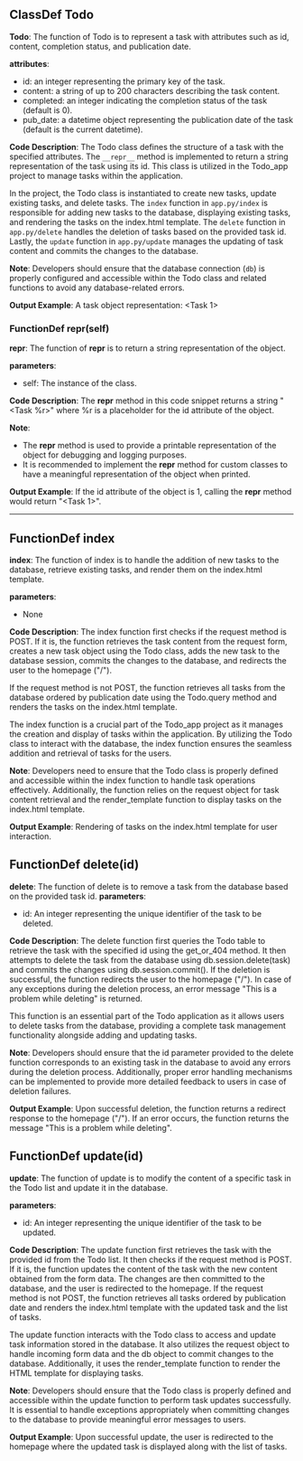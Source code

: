 ## ClassDef Todo
**Todo**: The function of Todo is to represent a task with attributes such as id, content, completion status, and publication date.

**attributes**:
- id: an integer representing the primary key of the task.
- content: a string of up to 200 characters describing the task content.
- completed: an integer indicating the completion status of the task (default is 0).
- pub_date: a datetime object representing the publication date of the task (default is the current datetime).

**Code Description**:
The Todo class defines the structure of a task with the specified attributes. The `__repr__` method is implemented to return a string representation of the task using its id. This class is utilized in the Todo_app project to manage tasks within the application.

In the project, the Todo class is instantiated to create new tasks, update existing tasks, and delete tasks. The `index` function in `app.py/index` is responsible for adding new tasks to the database, displaying existing tasks, and rendering the tasks on the index.html template. The `delete` function in `app.py/delete` handles the deletion of tasks based on the provided task id. Lastly, the `update` function in `app.py/update` manages the updating of task content and commits the changes to the database.

**Note**:
Developers should ensure that the database connection (`db`) is properly configured and accessible within the Todo class and related functions to avoid any database-related errors.

**Output Example**:
A task object representation:
<Task 1>
### FunctionDef __repr__(self)
**__repr__**: The function of __repr__ is to return a string representation of the object.

**parameters**: 
- self: The instance of the class.

**Code Description**: 
The __repr__ method in this code snippet returns a string "<Task %r>" where %r is a placeholder for the id attribute of the object.

**Note**: 
- The __repr__ method is used to provide a printable representation of the object for debugging and logging purposes.
- It is recommended to implement the __repr__ method for custom classes to have a meaningful representation of the object when printed.

**Output Example**: 
If the id attribute of the object is 1, calling the __repr__ method would return "<Task 1>".
***
## FunctionDef index
**index**: The function of index is to handle the addition of new tasks to the database, retrieve existing tasks, and render them on the index.html template.

**parameters**:
- None

**Code Description**:
The index function first checks if the request method is POST. If it is, the function retrieves the task content from the request form, creates a new task object using the Todo class, adds the new task to the database session, commits the changes to the database, and redirects the user to the homepage ("/").

If the request method is not POST, the function retrieves all tasks from the database ordered by publication date using the Todo.query method and renders the tasks on the index.html template.

The index function is a crucial part of the Todo_app project as it manages the creation and display of tasks within the application. By utilizing the Todo class to interact with the database, the index function ensures the seamless addition and retrieval of tasks for the users.

**Note**:
Developers need to ensure that the Todo class is properly defined and accessible within the index function to handle task operations effectively. Additionally, the function relies on the request object for task content retrieval and the render_template function to display tasks on the index.html template.

**Output Example**:
Rendering of tasks on the index.html template for user interaction.
## FunctionDef delete(id)
**delete**: The function of delete is to remove a task from the database based on the provided task id.
**parameters**:
- id: An integer representing the unique identifier of the task to be deleted.

**Code Description**:
The delete function first queries the Todo table to retrieve the task with the specified id using the get_or_404 method. It then attempts to delete the task from the database using db.session.delete(task) and commits the changes using db.session.commit(). If the deletion is successful, the function redirects the user to the homepage ("/"). In case of any exceptions during the deletion process, an error message "This is a problem while deleting" is returned.

This function is an essential part of the Todo application as it allows users to delete tasks from the database, providing a complete task management functionality alongside adding and updating tasks.

**Note**:
Developers should ensure that the id parameter provided to the delete function corresponds to an existing task in the database to avoid any errors during the deletion process. Additionally, proper error handling mechanisms can be implemented to provide more detailed feedback to users in case of deletion failures.

**Output Example**:
Upon successful deletion, the function returns a redirect response to the homepage ("/"). If an error occurs, the function returns the message "This is a problem while deleting".
## FunctionDef update(id)
**update**: The function of update is to modify the content of a specific task in the Todo list and update it in the database.

**parameters**:
- id: An integer representing the unique identifier of the task to be updated.

**Code Description**:
The update function first retrieves the task with the provided id from the Todo list. It then checks if the request method is POST. If it is, the function updates the content of the task with the new content obtained from the form data. The changes are then committed to the database, and the user is redirected to the homepage. If the request method is not POST, the function retrieves all tasks ordered by publication date and renders the index.html template with the updated task and the list of tasks.

The update function interacts with the Todo class to access and update task information stored in the database. It also utilizes the request object to handle incoming form data and the db object to commit changes to the database. Additionally, it uses the render_template function to render the HTML template for displaying tasks.

**Note**:
Developers should ensure that the Todo class is properly defined and accessible within the update function to perform task updates successfully. It is essential to handle exceptions appropriately when committing changes to the database to provide meaningful error messages to users.

**Output Example**:
Upon successful update, the user is redirected to the homepage where the updated task is displayed along with the list of tasks.
